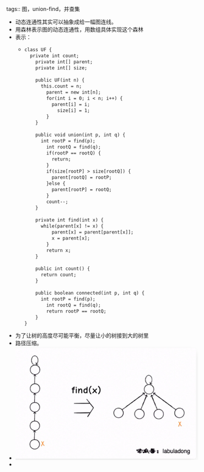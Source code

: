 tags:: 图，union-find，并查集

- 动态连通性其实可以抽象成给一幅图连线。
- 用森林表示图的动态连通性，用数组具体实现这个森林
- 表示：
	- ```
	  class UF {
	  	private int count;
	      private int[] parent;
	      private int[] size;
	      
	      public UF(int n) {
	      	this.count = n;
	          parent = new int[n];
	          for(int i = 0; i < n; i++) {
	          	parent[i] = i;
	              size[i] = 1;
	          }
	      }
	      
	      public void union(int p, int q) {
	      	int rootP = find(p);
	          int rootQ = find(q);
	          if(rootP == rootQ) {
	          	return;
	          }
	          if(size[rootP] > size[rootQ]) {
	          	parent[rootQ] = rootP;
	          }else {
	          	parent[rootP] = rootQ;
	          }
	          count--;
	      }
	      
	      private int find(int x) {
	      	while(parent[x] != x) {
	          	parent[x] = parent[parent[x]];
	          	x = parent[x];
	          }
	          return x;
	      }
	      
	      public int count() {
	      	return count;
	      }
	      
	      public boolean connected(int p, int q) {
	      	int rootP = find(p);
	          int rootQ = find(q);
	          return rootP == rootQ;
	      }
	  }
	  ```
- 为了让树的高度尽可能平衡，尽量让小的树接到大的树里
- 路径压缩。
- ![image.png](../assets/image_1669652456634_0.png)
-